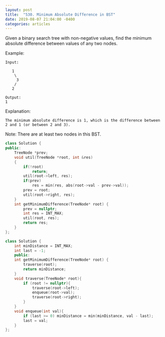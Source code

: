 ```yaml
---
layout: post
title:  "530. Minimum Absolute Difference in BST"
date: 2019-08-07 21:04:00 -0400
categories: articles
---
```

Given a binary search tree with non-negative values, find the minimum absolute difference between values of any two nodes.

Example:
```
Input:

   1
    \
     3
    /
   2

Output:
1
```
Explanation:
```
The minimum absolute difference is 1, which is the difference between 2 and 1 (or between 2 and 3).
```
Note: There are at least two nodes in this BST.

```c++
class Solution {
public:
    TreeNode *prev;
    void util(TreeNode *root, int &res)
    {
        if(!root)
            return;
        util(root->left, res);
        if(prev)
            res = min(res, abs(root->val - prev->val));
        prev = root;
        util(root->right, res);
    }
    int getMinimumDifference(TreeNode* root) {
        prev = nullptr;
        int res = INT_MAX;
        util(root, res);
        return res;
    }
};
```
```c++
class Solution {
    int minDistance = INT_MAX;
    int last = -1;
    public:
    int getMinimumDifference(TreeNode* root) {
        traverse(root);
        return minDistance;
    }
    void traverse(TreeNode* root){
        if (root != nullptr){
            traverse(root->left);
            enqueue(root->val);
            traverse(root->right);
        }
    }
    void enqueue(int val){
        if (last >= 0) minDistance = min(minDistance, val - last);
        last = val;
    }
};
```